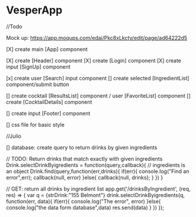 # VesperApp

//Todo

Mock up:
https://app.moqups.com/edai/Pkc8xLkcty/edit/page/ad64222d5


[X] create main [App] component

  [X] create  [Header] component
    [X] create  [Login] component
    [X] create input [SignUp] component

  [x] create user [Search] input component
    [] create selected [IngredientList] component/submit button

  [] create cocktail [ResultsList] component / user [FavoriteList] component
    [] create  [CocktailDetails] component

  [] create input [Footer] component

[] css file for basic style

//Julio

[] database: create query to return drinks by given ingredients


// TODO: Return drinks that match exactly with given ingredients
Drink.selectDrinkByigredients = function(query,callback){
    // ingredients is an object
    Drink.find(query,function(err,drinks){
      if(err){
        console.log("Find an error",err);
        callback(null, error)
      }else{
        callback(null, drinks);
      }
    })
}

// GET: return all drinks by ingredient list
app.get('/drinksByIngredient', (req, res) => {
  var q =  {strDrink:"155 Belmont"}
  drink.selectDrinkByigredients(q, function(err, data){
    if(err){
      console.log("The error", error)
    }else{
      console.log("the data form database",data)
      res.send(data)
    }
  })
});
